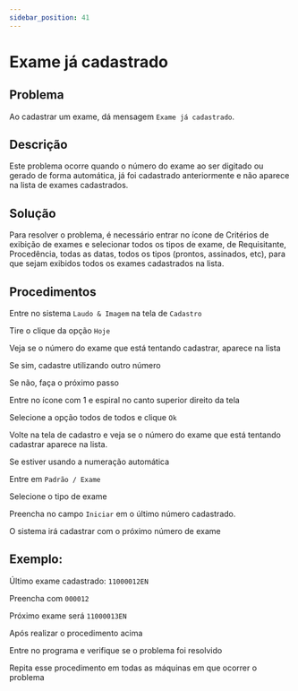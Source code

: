 ```yaml
---
sidebar_position: 41
---
```


# Exame já cadastrado

## Problema

Ao cadastrar um exame, dá mensagem `Exame já cadastrado`.

## Descrição

Este problema ocorre quando o número do exame ao ser digitado ou
gerado de forma automática, já foi cadastrado anteriormente e não
aparece na lista de exames cadastrados.

## Solução

Para resolver o problema, é necessário entrar no ícone de Critérios
de exibição de exames e selecionar todos os tipos de exame, de
Requisitante, Procedência, todas as datas, todos os tipos (prontos,
assinados, etc), para que sejam exibidos todos os exames cadastrados
na lista.

## Procedimentos

Entre no sistema `Laudo & Imagem` na tela de `Cadastro`

Tire o clique da opção `Hoje`

Veja se o número do exame que está tentando cadastrar, aparece na
lista

Se sim, cadastre utilizando outro número

Se não, faça o próximo passo

Entre no ícone com 1 e espiral no canto superior direito da tela

Selecione a opção todos de todos e clique `Ok`

Volte na tela de cadastro e veja se o número do exame que está
tentando cadastrar aparece na lista.

Se estiver usando a numeração automática

Entre em `Padrão / Exame`

Selecione o tipo de exame

Preencha no campo `Iniciar` em o último número cadastrado.

O sistema irá cadastrar com o próximo número de exame

## Exemplo:

Último exame cadastrado: `11000012EN`

Preencha com `000012`

Próximo exame será `11000013EN`

Após realizar o procedimento acima

Entre no programa e verifique se o problema foi resolvido

Repita esse procedimento em todas as máquinas em que ocorrer o
problema